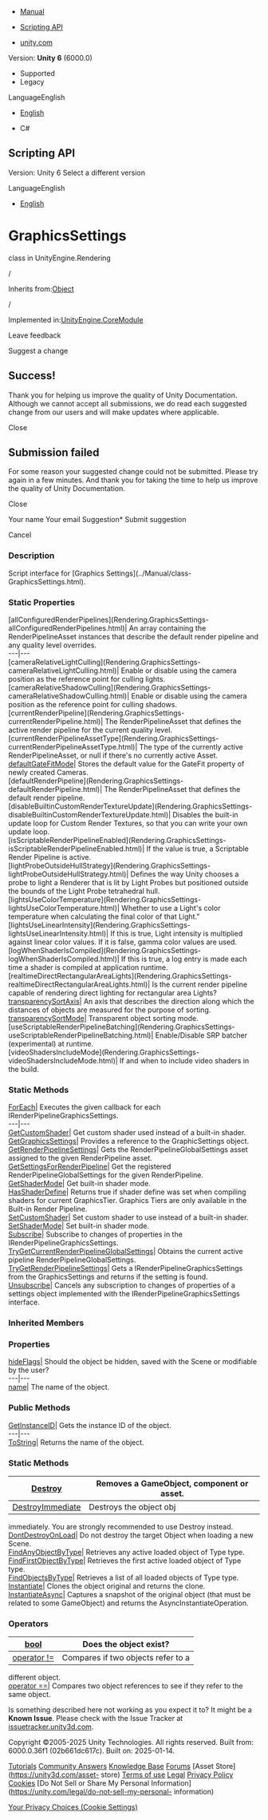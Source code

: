 [ ]()

  * [Manual](../Manual/index.html)
  * [Scripting API](../ScriptReference/index.html)

  * [unity.com](https://unity.com/)

Version: **Unity 6** (6000.0)

  * Supported
  * Legacy

LanguageEnglish

  * [English]()

  * C#

[ ](https://docs.unity3d.com)

## Scripting API

Version: Unity 6 Select a different version

LanguageEnglish

  * [English]()

# GraphicsSettings

class in UnityEngine.Rendering

/

Inherits from:[Object](Object.html)

/

Implemented in:[UnityEngine.CoreModule](UnityEngine.CoreModule.html)

Leave feedback

Suggest a change

## Success!

Thank you for helping us improve the quality of Unity Documentation. Although
we cannot accept all submissions, we do read each suggested change from our
users and will make updates where applicable.

Close

## Submission failed

For some reason your suggested change could not be submitted. Please <a>try
again</a> in a few minutes. And thank you for taking the time to help us
improve the quality of Unity Documentation.

Close

Your name Your email Suggestion* Submit suggestion

Cancel

[ ]()

### Description

Script interface for [Graphics Settings](../Manual/class-
GraphicsSettings.html).

### Static Properties

[allConfiguredRenderPipelines](Rendering.GraphicsSettings-
allConfiguredRenderPipelines.html)| An array containing the
RenderPipelineAsset instances that describe the default render pipeline and
any quality level overrides.  
---|---  
[cameraRelativeLightCulling](Rendering.GraphicsSettings-
cameraRelativeLightCulling.html)| Enable or disable using the camera position
as the reference point for culling lights.  
[cameraRelativeShadowCulling](Rendering.GraphicsSettings-
cameraRelativeShadowCulling.html)| Enable or disable using the camera position
as the reference point for culling shadows.  
[currentRenderPipeline](Rendering.GraphicsSettings-
currentRenderPipeline.html)| The RenderPipelineAsset that defines the active
render pipeline for the current quality level.  
[currentRenderPipelineAssetType](Rendering.GraphicsSettings-
currentRenderPipelineAssetType.html)| The type of the currently active
RenderPipelineAsset, or null if there's no currently active Asset.  
[defaultGateFitMode](Rendering.GraphicsSettings-defaultGateFitMode.html)|
Stores the default value for the GateFit property of newly created Cameras.  
[defaultRenderPipeline](Rendering.GraphicsSettings-
defaultRenderPipeline.html)| The RenderPipelineAsset that defines the default
render pipeline.  
[disableBuiltinCustomRenderTextureUpdate](Rendering.GraphicsSettings-
disableBuiltinCustomRenderTextureUpdate.html)| Disables the built-in update
loop for Custom Render Textures, so that you can write your own update loop.  
[isScriptableRenderPipelineEnabled](Rendering.GraphicsSettings-
isScriptableRenderPipelineEnabled.html)| If the value is true, a Scriptable
Render Pipeline is active.  
[lightProbeOutsideHullStrategy](Rendering.GraphicsSettings-
lightProbeOutsideHullStrategy.html)| Defines the way Unity chooses a probe to
light a Renderer that is lit by Light Probes but positioned outside the bounds
of the Light Probe tetrahedral hull.  
[lightsUseColorTemperature](Rendering.GraphicsSettings-
lightsUseColorTemperature.html)| Whether to use a Light's color temperature
when calculating the final color of that Light."  
[lightsUseLinearIntensity](Rendering.GraphicsSettings-
lightsUseLinearIntensity.html)| If this is true, Light intensity is multiplied
against linear color values. If it is false, gamma color values are used.  
[logWhenShaderIsCompiled](Rendering.GraphicsSettings-
logWhenShaderIsCompiled.html)| If this is true, a log entry is made each time
a shader is compiled at application runtime.  
[realtimeDirectRectangularAreaLights](Rendering.GraphicsSettings-
realtimeDirectRectangularAreaLights.html)| Is the current render pipeline
capable of rendering direct lighting for rectangular area Lights?  
[transparencySortAxis](Rendering.GraphicsSettings-transparencySortAxis.html)|
An axis that describes the direction along which the distances of objects are
measured for the purpose of sorting.  
[transparencySortMode](Rendering.GraphicsSettings-transparencySortMode.html)|
Transparent object sorting mode.  
[useScriptableRenderPipelineBatching](Rendering.GraphicsSettings-
useScriptableRenderPipelineBatching.html)| Enable/Disable SRP batcher
(experimental) at runtime.  
[videoShadersIncludeMode](Rendering.GraphicsSettings-
videoShadersIncludeMode.html)| If and when to include video shaders in the
build.  
  
### Static Methods

[ForEach](Rendering.GraphicsSettings.ForEach.html)| Executes the given
callback for each IRenderPipelineGraphicsSettings.  
---|---  
[GetCustomShader](Rendering.GraphicsSettings.GetCustomShader.html)| Get custom
shader used instead of a built-in shader.  
[GetGraphicsSettings](Rendering.GraphicsSettings.GetGraphicsSettings.html)|
Provides a reference to the GraphicSettings object.  
[GetRenderPipelineSettings](Rendering.GraphicsSettings.GetRenderPipelineSettings.html)|
Gets the RenderPipelineGlobalSettings asset assigned to the given
RenderPipeline asset.  
[GetSettingsForRenderPipeline](Rendering.GraphicsSettings.GetSettingsForRenderPipeline.html)|
Get the registered RenderPipelineGlobalSettings for the given RenderPipeline.  
[GetShaderMode](Rendering.GraphicsSettings.GetShaderMode.html)| Get built-in
shader mode.  
[HasShaderDefine](Rendering.GraphicsSettings.HasShaderDefine.html)| Returns
true if shader define was set when compiling shaders for current GraphicsTier.
Graphics Tiers are only available in the Built-in Render Pipeline.  
[SetCustomShader](Rendering.GraphicsSettings.SetCustomShader.html)| Set custom
shader to use instead of a built-in shader.  
[SetShaderMode](Rendering.GraphicsSettings.SetShaderMode.html)| Set built-in
shader mode.  
[Subscribe](Rendering.GraphicsSettings.Subscribe.html)| Subscribe to changes
of properties in the IRenderPipelineGraphicsSettings.  
[TryGetCurrentRenderPipelineGlobalSettings](Rendering.GraphicsSettings.TryGetCurrentRenderPipelineGlobalSettings.html)|
Obtains the current active pipeline RenderPipelineGlobalSettings.  
[TryGetRenderPipelineSettings](Rendering.GraphicsSettings.TryGetRenderPipelineSettings.html)|
Gets a IRenderPipelineGraphicsSettings from the GraphicsSettings and returns
if the setting is found.  
[Unsubscribe](Rendering.GraphicsSettings.Unsubscribe.html)| Cancels any
subscription to changes of properties of a settings object implemented with
the IRenderPipelineGraphicsSettings interface.  
  
### Inherited Members

### Properties

[hideFlags](Object-hideFlags.html)| Should the object be hidden, saved with
the Scene or modifiable by the user?  
---|---  
[name](Object-name.html)| The name of the object.  
  
### Public Methods

[GetInstanceID](Object.GetInstanceID.html)| Gets the instance ID of the
object.  
---|---  
[ToString](Object.ToString.html)| Returns the name of the object.  
  
### Static Methods

[Destroy](Object.Destroy.html)| Removes a GameObject, component or asset.  
---|---  
[DestroyImmediate](Object.DestroyImmediate.html)| Destroys the object obj
immediately. You are strongly recommended to use Destroy instead.  
[DontDestroyOnLoad](Object.DontDestroyOnLoad.html)| Do not destroy the target
Object when loading a new Scene.  
[FindAnyObjectByType](Object.FindAnyObjectByType.html)| Retrieves any active
loaded object of Type type.  
[FindFirstObjectByType](Object.FindFirstObjectByType.html)| Retrieves the
first active loaded object of Type type.  
[FindObjectsByType](Object.FindObjectsByType.html)| Retrieves a list of all
loaded objects of Type type.  
[Instantiate](Object.Instantiate.html)| Clones the object original and returns
the clone.  
[InstantiateAsync](Object.InstantiateAsync.html)| Captures a snapshot of the
original object (that must be related to some GameObject) and returns the
AsyncInstantiateOperation.  
  
### Operators

[bool](Object-operator_Object.html)| Does the object exist?  
---|---  
[operator !=](Object-operator_ne.html)| Compares if two objects refer to a
different object.  
[operator ==](Object-operator_eq.html)| Compares two object references to see
if they refer to the same object.  
  
Is something described here not working as you expect it to? It might be a
**Known Issue**. Please check with the Issue Tracker at
[issuetracker.unity3d.com](https://issuetracker.unity3d.com).

Copyright ©2005-2025 Unity Technologies. All rights reserved. Built from:
6000.0.36f1 (02b661dc617c). Built on: 2025-01-14.

[Tutorials](https://unity3d.com/learn) [Community
Answers](https://answers.unity3d.com) [Knowledge
Base](https://support.unity3d.com/hc/en-us)
[Forums](https://forum.unity3d.com) [Asset Store](https://unity3d.com/asset-
store) [Terms of use](https://docs.unity3d.com/Manual/TermsOfUse.html)
[Legal](https://unity.com/legal) [Privacy
Policy](https://unity.com/legal/privacy-policy)
[Cookies](https://unity.com/legal/cookie-policy) [Do Not Sell or Share My
Personal Information](https://unity.com/legal/do-not-sell-my-personal-
information)

[Your Privacy Choices (Cookie Settings)](javascript:void\(0\);)

